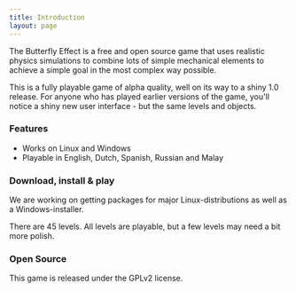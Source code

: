 ```yaml
---
title: Introduction
layout: page
---
```


The Butterfly Effect is a free and open source game that uses realistic physics simulations to combine lots of simple mechanical elements to achieve a simple goal in the most complex way possible.

This is a fully playable game of alpha quality, well on its way to a shiny 1.0 release. For anyone who has played earlier versions of the game, you'll notice a shiny new user interface - but the same levels and objects.

### Features

 * Works on Linux and Windows
 * Playable in English, Dutch, Spanish, Russian and Malay

### Download, install & play

We are working on getting packages for major Linux-distributions as well as a Windows-installer.

There are 45 levels. All levels are playable, but a few levels may need a bit more polish.

### Open Source

This game is released under the GPLv2 license.
